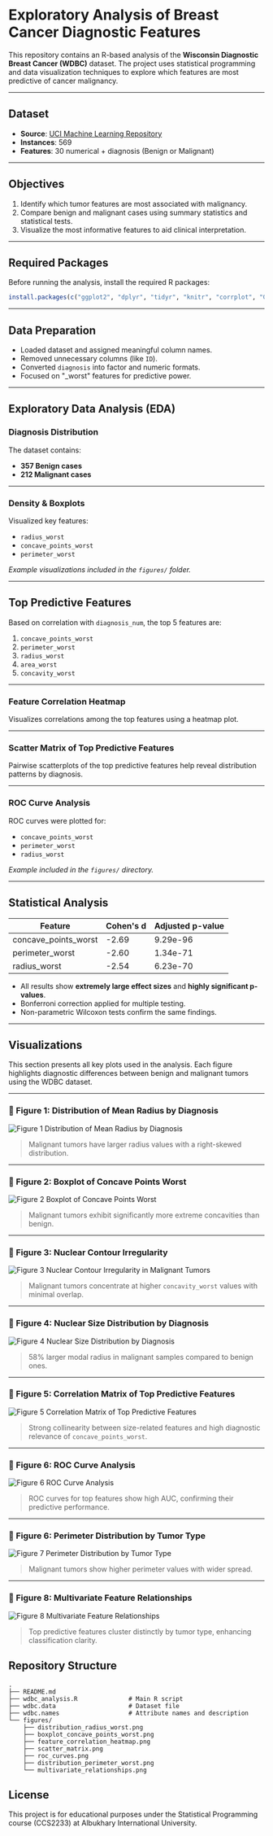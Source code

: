 
# Exploratory Analysis of Breast Cancer Diagnostic Features

This repository contains an R-based analysis of the **Wisconsin Diagnostic Breast Cancer (WDBC)** dataset. The project uses statistical programming and data visualization techniques to explore which features are most predictive of cancer malignancy.

---

## Dataset

- **Source**: [UCI Machine Learning Repository](https://archive.ics.uci.edu/ml/datasets/Breast+Cancer+Wisconsin+(Diagnostic))
- **Instances**: 569  
- **Features**: 30 numerical + diagnosis (Benign or Malignant)

---

## Objectives

1. Identify which tumor features are most associated with malignancy.  
2. Compare benign and malignant cases using summary statistics and statistical tests.  
3. Visualize the most informative features to aid clinical interpretation.  

---

## Required Packages

Before running the analysis, install the required R packages:

```r
install.packages(c("ggplot2", "dplyr", "tidyr", "knitr", "corrplot", "GGally", "effectsize", "pROC", "gridExtra"))
```

---

## Data Preparation

- Loaded dataset and assigned meaningful column names.  
- Removed unnecessary columns (like `ID`).  
- Converted `diagnosis` into factor and numeric formats.  
- Focused on "_worst" features for predictive power.  

---

## Exploratory Data Analysis (EDA)

### Diagnosis Distribution

The dataset contains:

- **357 Benign cases**  
- **212 Malignant cases**

---

### Density & Boxplots

Visualized key features:

- `radius_worst`  
- `concave_points_worst`  
- `perimeter_worst`  

_Example visualizations included in the `figures/` folder._

---

## Top Predictive Features

Based on correlation with `diagnosis_num`, the top 5 features are:

1. `concave_points_worst`  
2. `perimeter_worst`  
3. `radius_worst`  
4. `area_worst`  
5. `concavity_worst`  

---

### Feature Correlation Heatmap

Visualizes correlations among the top features using a heatmap plot.

---

### Scatter Matrix of Top Predictive Features

Pairwise scatterplots of the top predictive features help reveal distribution patterns by diagnosis.

---

### ROC Curve Analysis

ROC curves were plotted for:

- `concave_points_worst`  
- `perimeter_worst`  
- `radius_worst`

_Example included in the `figures/` directory._

---

## Statistical Analysis

| Feature               | Cohen's d | Adjusted p-value |
|------------------------|-----------|------------------|
| concave_points_worst   | -2.69     | 9.29e-96         |
| perimeter_worst        | -2.60     | 1.34e-71         |
| radius_worst           | -2.54     | 6.23e-70         |

- All results show **extremely large effect sizes** and **highly significant p-values**.  
- Bonferroni correction applied for multiple testing.  
- Non-parametric Wilcoxon tests confirm the same findings.  

---
## Visualizations

This section presents all key plots used in the analysis. Each figure highlights diagnostic differences between benign and malignant tumors using the WDBC dataset.

---

### 📌 Figure 1: Distribution of Mean Radius by Diagnosis  
![Figure 1 Distribution of Mean Radius by Diagnosis](figures/Figure_1_Distribution_of_Mean_Radius_by_Diagnosis.png)  
> Malignant tumors have larger radius values with a right-skewed distribution.

---

### 📌 Figure 2: Boxplot of Concave Points Worst  
![Figure 2 Boxplot of Concave Points Worst](figures/boxplot_concave_points_worst.png)  
> Malignant tumors exhibit significantly more extreme concavities than benign.

---

### 📌 Figure 3: Nuclear Contour Irregularity  
![Figure 3 Nuclear Contour Irregularity in Malignant Tumors](figures/concavity_distribution.png)  
> Malignant tumors concentrate at higher `concavity_worst` values with minimal overlap.

---

### 📌 Figure 4: Nuclear Size Distribution by Diagnosis  
![Figure 4 Nuclear Size Distribution by Diagnosis](figures/nuclear_size_distribution.png)  
> 58% larger modal radius in malignant samples compared to benign ones.

---
### 📌 Figure 5: Correlation Matrix of Top Predictive Features  
![Figure 5 Correlation Matrix of Top Predictive Features](figures/feature_correlation_matrix.png)  
> Strong collinearity between size-related features and high diagnostic relevance of `concave_points_worst`.

---

### 📌 Figure 6: ROC Curve Analysis  
![Figure 6 ROC Curve Analysis](figures/roc_curves.png)  
> ROC curves for top features show high AUC, confirming their predictive performance.

---

### 📌 Figure 6: Perimeter Distribution by Tumor Type  
![Figure 7 Perimeter Distribution by Tumor Type](figures/distribution_perimeter_worst.png)  
> Malignant tumors show higher perimeter values with wider spread.

---

### 📌 Figure 8: Multivariate Feature Relationships  
![Figure 8 Multivariate Feature Relationships](figures/multivariate_relationships.png)  
> Top predictive features cluster distinctly by tumor type, enhancing classification clarity.



## Repository Structure

```
.
├── README.md
├── wdbc_analysis.R              # Main R script
├── wdbc.data                    # Dataset file
├── wdbc.names                   # Attribute names and description
└── figures/
    ├── distribution_radius_worst.png
    ├── boxplot_concave_points_worst.png
    ├── feature_correlation_heatmap.png
    ├── scatter_matrix.png
    ├── roc_curves.png
    ├── distribution_perimeter_worst.png
    └── multivariate_relationships.png
```

## License

This project is for educational purposes under the Statistical Programming course (CCS2233) at Albukhary International University.
